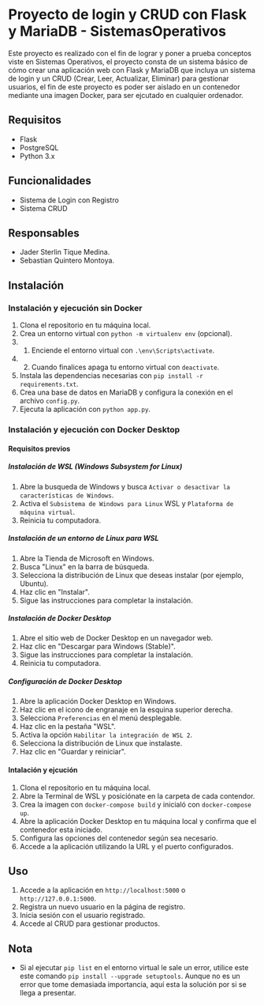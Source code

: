 # Proyecto de login y CRUD con Flask y MariaDB - SistemasOperativos

Este proyecto es realizado con el fin de lograr y poner a prueba conceptos viste en Sistemas Operativos, el proyecto consta de un sistema básico de cómo crear una aplicación web con Flask y MariaDB que incluya un sistema de login y un CRUD (Crear, Leer, Actualizar, Eliminar) para gestionar usuarios, el fin de este proyecto es poder ser aislado en un contenedor mediante una imagen Docker, para ser ejcutado en cualquier ordenador.

## Requisitos

* Flask
* PostgreSQL
* Python 3.x

## Funcionalidades

* Sistema de Login con Registro
* Sistema CRUD 

## Responsables

* Jader Sterlin Tique Medina.
* Sebastian Quintero Montoya.

## Instalación

### Instalación y ejecución sin Docker

1. Clona el repositorio en tu máquina local.
2. Crea un entorno virtual con `python -m virtualenv env` (opcional).
2. 1. Enciende el entorno virtual con `.\env\Scripts\activate`.
2. 2. Cuando finalices apaga tu entorno virtual con `deactivate`.
3. Instala las dependencias necesarias con `pip install -r requirements.txt`.
4. Crea una base de datos en MariaDB y configura la conexión en el archivo `config.py`.
5. Ejecuta la aplicación con `python app.py`.

### Instalación y ejecución con Docker Desktop

#### Requisitos previos
##### Instalación de WSL (Windows Subsystem for Linux)
1. Abre la busqueda de Windows y busca `Activar o desactivar la características de Windows`.
2. Activa el `Subsistema de Windows para Linux` WSL y `Plataforma de máquina virtual`.
3. Reinicia tu computadora.
##### Instalación de un entorno de Linux para WSL
1. Abre la Tienda de Microsoft en Windows.
2. Busca "Linux" en la barra de búsqueda.
3. Selecciona la distribución de Linux que deseas instalar (por ejemplo, Ubuntu).
4. Haz clic en "Instalar".
5. Sigue las instrucciones para completar la instalación.
##### Instalación de Docker Desktop
1. Abre el sitio web de Docker Desktop en un navegador web.
2. Haz clic en "Descargar para Windows (Stable)".
3. Sigue las instrucciones para completar la instalación.
4. Reinicia tu computadora.
##### Configuración de Docker Desktop
1. Abre la aplicación Docker Desktop en Windows.
2. Haz clic en el icono de engranaje en la esquina superior derecha.
3. Selecciona `Preferencias` en el menú desplegable.
4. Haz clic en la pestaña "WSL".
5. Activa la opción `Habilitar la integración de WSL 2`.
6. Selecciona la distribución de Linux que instalaste.
7. Haz clic en "Guardar y reiniciar".

####  Intalación y ejcución
1. Clona el repositorio en tu máquina local.
2. Abre la Terminal de WSL y posiciónate en la carpeta de cada contendor.
3. Crea la imagen con `docker-compose build` y inicialó con `docker-compose up`.
4. Abre la aplicación Docker Desktop en tu máquina local y confirma que el contenedor esta iniciado.
5. Configura las opciones del contenedor según sea necesario.
6. Accede a la aplicación utilizando la URL y el puerto configurados.

## Uso

1. Accede a la aplicación en `http://localhost:5000` o `http://127.0.0.1:5000`.
2. Registra un nuevo usuario en la página de registro.
3. Inicia sesión con el usuario registrado.
4. Accede al CRUD para gestionar productos.



## Nota

* Si al ejecutar `pip list` en el entorno virtual le sale un error, utilice este este comando `pip install --upgrade setuptools`. Aunque no es un error que tome demasiada importancia, aquí esta la solución por si se llega a presentar.